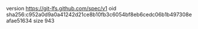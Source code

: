version https://git-lfs.github.com/spec/v1
oid sha256:c952a0d9a0a41242d21ce8b10fb3c6054bf8eb6cedc06b1b497308eafae51634
size 943
